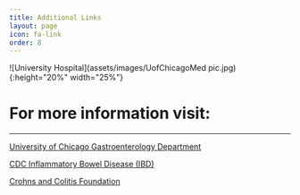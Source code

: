 ```yaml
---
title: Additional Links
layout: page
icon: fa-link
order: 8
---
```

![University Hospital](assets/images/UofChicagoMed pic.jpg){:height="20%" width="25%"}

# For more information visit:
---

[University of Chicago Gastroenterology Department](https://medicine.uchicago.edu/sections/gastroenterology-hepatology-nutrition/)

[CDC Inflammatory Bowel Disease (IBD)](https://www.cdc.gov/ibd/index.htm)

[Crohns and Colitis Foundation](https://www.crohnscolitisfoundation.org/) 
